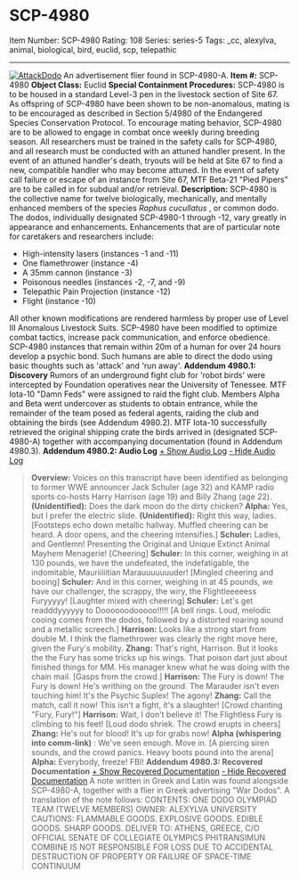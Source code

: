 # SCP-4980
Item Number: SCP-4980
Rating: 108
Series: series-5
Tags: _cc, alexylva, animal, biological, bird, euclid, scp, telepathic

---

[![AttackDodo](https://scp-wiki.wdfiles.com/local--resized-images/scp-4980/AttackDodo/medium.jpg)](https://scp-wiki.wdfiles.com/local--files/scp-4980/AttackDodo)
An advertisement flier found in SCP-4980-A.
**Item #:** SCP-4980
**Object Class:** Euclid
**Special Containment Procedures:** SCP-4980 is to be housed in a standard Level-3 pen in the livestock section of Site 67. As offspring of SCP-4980 have been shown to be non-anomalous, mating is to be encouraged as described in Section 5/4980 of the Endangered Species Conservation Protocol. To encourage mating behavior, SCP-4980 are to be allowed to engage in combat once weekly during breeding season.
All researchers must be trained in the safety calls for SCP-4980, and all research must be conducted with an attuned handler present. In the event of an attuned handler's death, tryouts will be held at Site 67 to find a new, compatible handler who may become attuned.
In the event of safety call failure or escape of an instance from Site 67, MTF Beta-21 "Pied Pipers" are to be called in for subdual and/or retrieval.
**Description:** SCP-4980 is the collective name for twelve biologically, mechanically, and mentally enhanced members of the species _Raphus cucullatus_ , or common dodo. The dodos, individually designated SCP-4980-1 through -12, vary greatly in appearance and enhancements. Enhancements that are of particular note for caretakers and researchers include:
  * High-intensity lasers (instances -1 and -11)
  * One flamethrower (instance -4)
  * A 35mm cannon (instance -3)
  * Poisonous needles (instances -2, -7, and -9)
  * Telepathic Pain Projection (instance -12)
  * Flight (instance -10)

All other known modifications are rendered harmless by proper use of Level III Anomalous Livestock Suits.
SCP-4980 have been modified to optimize combat tactics, increase pack communication, and enforce obedience.
SCP-4980 instances that remain within 20m of a human for over 24 hours develop a psychic bond. Such humans are able to direct the dodo using basic thoughts such as 'attack' and 'run away'.
**Addendum 4980.1: Discovery**
Rumors of an underground fight club for 'robot birds' were intercepted by Foundation operatives near the University of Tenessee. MTF Iota-10 "Damn Feds" were assigned to raid the fight club. Members Alpha and Beta went undercover as students to obtain entrance, while the remainder of the team posed as federal agents, raiding the club and obtaining the birds (see Addendum 4980.2).
MTF Iota-10 successfully retrieved the original shipping crate the birds arrived in (designated SCP-4980-A) together with accompanying documentation (found in Addendum 4980.3).
**Addendum 4980.2: Audio Log**
[\+ Show Audio Log](javascript:;)
[\- Hide Audio Log](javascript:;)
> **Overview:** Voices on this transcript have been identified as belonging to former WWE announcer Jack Schuler (age 32) and KAMP radio sports co-hosts Harry Harrison (age 19) and Billy Zhang (age 22).
> **(Unidentified):** Does the dark moon do the dirty chicken?
> **Alpha:** Yes, but I prefer the electric slide.
> **(Unidentified):** Right this way, ladies.
> [Footsteps echo down metallic hallway. Muffled cheering can be heard. A door opens, and the cheering intensifies.]
> **Schuler:** Ladies, and Gentlemn! Presenting the Original and Unique Extinct Animal Mayhem Menagerie!
> [Cheering]
> **Schuler:** In this corner, weighing in at 130 pounds, we have the undefeated, the indefatigable, the indomitable, Mauriiiiitian Marauuuuuuuder!
> [Mingled cheering and booing]
> **Schuler:** And in this corner, weighing in at 45 pounds, we have our challenger, the scrappy, the wiry, the Flightleeeeess Furyyyyy!
> [Laughter mixed with cheering]
> **Schuler:** Let's get readddyyyyyy to Doooooodooooo!!!!!
> [A bell rings. Loud, melodic cooing comes from the dodos, followed by a distorted roaring sound and a metallic screech.]
> **Harrison:** Looks like a strong start from double M. I think the flamethrower was clearly the right move here, given the Fury's mobility.
> **Zhang:** That's right, Harrison. But it looks the the Fury has some tricks up his wings. That poison dart just about finished things for MM. His manager knew what he was doing with the chain mail.
> [Gasps from the crowd.]
> **Harrison:** The Fury is down! The Fury is down! He's writhing on the ground. The Marauder isn't even touching him! It's the Psychic Suplex! The agony!
> **Zhang:** Call the match, call it now! This isn't a fight, it's a slaughter!
> [Crowd chanting "Fury, Fury!"]
> **Harrison:** Wait, I don't believe it! The Flightless Fury is climbing to his feet!
> [Loud dodo shriek. The crowd erupts in cheers]
> **Zhang:** He's out for blood! It's up for grabs now!
> **Alpha (whispering into comm-link)** : We've seen enough. Move in.
> [A piercing siren sounds, and the crowd panics. Heavy boots pound into the arena]
> **Alpha:** Everybody, freeze! FBI!
**Addendum 4980.3: Recovered Documentation**
[\+ Show Recovered Documentation](javascript:;)
[\- Hide Recovered Documentation](javascript:;)
A note written in Greek and Latin was found alongside SCP-4980-A, together with a flier in Greek advertising "War Dodos".
A translation of the note follows:
> CONTENTS: ONE DODO OLYMPIAD TEAM (TWELVE MEMBERS)
> OWNER: ALEXYLVA UNIVERSITY
> CAUTIONS: FLAMMABLE GOODS. EXPLOSIVE GOODS. EDIBLE GOODS. SHARP GOODS.
> DELIVER TO: ATHENS, GREECE, C/O OFFICIAL SENATE OF COLLEGIATE OLYMPICS
> PHITRANSIMUN COMBINE IS NOT RESPONSIBLE FOR LOSS DUE TO ACCIDENTAL DESTRUCTION OF PROPERTY OR FAILURE OF SPACE-TIME CONTINUUM